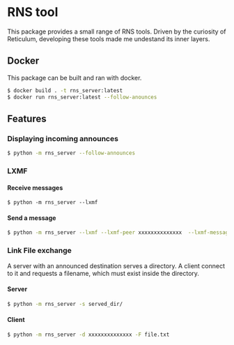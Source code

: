 # RNS tool
This package provides a small range of RNS tools. Driven by the curiosity of Reticulum, developing these tools made me undestand its inner layers.

## Docker
This package can be built and ran with docker.

```bash
$ docker build . -t rns_server:latest
$ docker run rns_server:latest --follow-anounces
```

## Features

### Displaying incoming announces

```bash
$ python -m rns_server --follow-announces
```

### LXMF

#### Receive messages
```
$ python -m rns_server --lxmf
```

#### Send a message 
```bash
$ python -m rns_server --lxmf --lxmf-peer xxxxxxxxxxxxxx  --lxmf-message "test!"
```

### Link File exchange
A server with an announced destination serves a directory. A client connect to it and requests a filename, which must exist inside the directory.

#### Server
```bash
$ python -m rns_server -s served_dir/
```

#### Client
```bash
$ python -m rns_server -d xxxxxxxxxxxxxx -F file.txt
```

